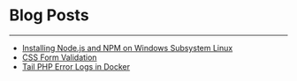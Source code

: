 # Blog Posts
---

 - [Installing Node.js and NPM on Windows Subsystem Linux](#/blogpost/installing-node-js-and-npm-on-windows-subsystem-linux)
 - [CSS Form Validation](#/blogpost/css-form-validation)
 - [Tail PHP Error Logs in Docker](#/blogpost/tail-php-error-logs-in-docker)
